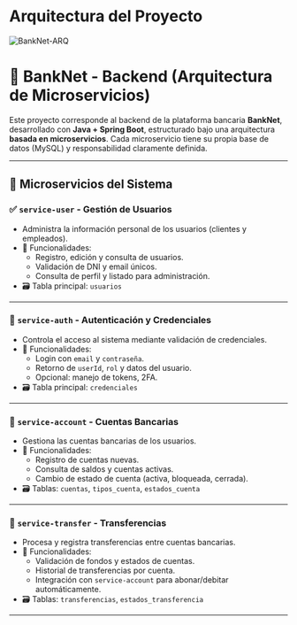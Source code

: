 # Arquitectura del Proyecto

![BankNet-ARQ](https://github.com/user-attachments/assets/3d569a5e-305d-4d88-86aa-58642b5771ed)

# 🏦 BankNet - Backend (Arquitectura de Microservicios)

Este proyecto corresponde al backend de la plataforma bancaria **BankNet**, desarrollado con **Java + Spring Boot**, estructurado bajo una arquitectura **basada en microservicios**. Cada microservicio tiene su propia base de datos (MySQL) y responsabilidad claramente definida.

---

## 🔧 Microservicios del Sistema

### ✅ `service-user` - Gestión de Usuarios
- Administra la información personal de los usuarios (clientes y empleados).
- 📌 Funcionalidades:
  - Registro, edición y consulta de usuarios.
  - Validación de DNI y email únicos.
  - Consulta de perfil y listado para administración.
- 🗃️ Tabla principal: `usuarios`

---

### 🔑 `service-auth` - Autenticación y Credenciales
- Controla el acceso al sistema mediante validación de credenciales.
- 📌 Funcionalidades:
  - Login con `email` y `contraseña`.
  - Retorno de `userId`, `rol` y datos del usuario.
  - Opcional: manejo de tokens, 2FA.
- 🗃️ Tabla principal: `credenciales`

---

### 🏦 `service-account` - Cuentas Bancarias
- Gestiona las cuentas bancarias de los usuarios.
- 📌 Funcionalidades:
  - Registro de cuentas nuevas.
  - Consulta de saldos y cuentas activas.
  - Cambio de estado de cuenta (activa, bloqueada, cerrada).
- 🗃️ Tablas: `cuentas`, `tipos_cuenta`, `estados_cuenta`

---

### 🔁 `service-transfer` - Transferencias
- Procesa y registra transferencias entre cuentas bancarias.
- 📌 Funcionalidades:
  - Validación de fondos y estados de cuentas.
  - Historial de transferencias por cuenta.
  - Integración con `service-account` para abonar/debitar automáticamente.
- 🗃️ Tablas: `transferencias`, `estados_transferencia`

---